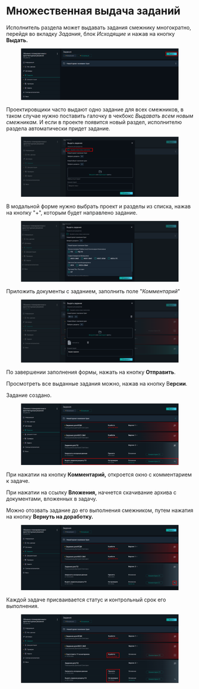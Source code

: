 # Множественная выдача заданий

Исполнитель раздела может выдавать задания смежнику многократно, перейдя во вкладку _Задания_, блок _Исходящие_ и нажав на кнопку **Выдать.**

<figure><img src="../../.gitbook/assets/image (182).png" alt=""><figcaption></figcaption></figure>

Проектировщики часто выдают одно задание для всех смежников, в таком случае нужно поставить галочку в чекбокс _Выдавать всем новым смежникам._ И если в проекте появится новый раздел, исполнителю раздела автоматически придет задани&#x435;_._

<figure><img src="../../.gitbook/assets/image (181).png" alt=""><figcaption></figcaption></figure>

В модальной форме нужно выбрать проект и разделы из списка, нажав на кнопку "+",  которым будет направлено задание.

<figure><img src="../../.gitbook/assets/image (183).png" alt=""><figcaption></figcaption></figure>

Приложить документы с заданием, заполнить поле "_Комментарий_"

<figure><img src="../../.gitbook/assets/image (185).png" alt=""><figcaption></figcaption></figure>

По завершении заполнения формы, нажать на кнопку **Отправить**.&#x20;

Просмотреть все выданные задания можно, нажав на кнопку В**ерсии**.

Задание создано.

<figure><img src="../../.gitbook/assets/image (186).png" alt=""><figcaption></figcaption></figure>

При нажатии на кнопку **Комментарий,** откроется окно с комментарием к задаче.

При нажатии на ссылку **Вложения,** начнется скачивание архива с документами, вложенных в задачу.

Можно отозвать задание до его выполнения смежником, путем нажатия на кнопку **Вернуть на доработку.**

<figure><img src="../../.gitbook/assets/image (187).png" alt=""><figcaption></figcaption></figure>

Каждой задаче присваивается статус и контрольный срок его выполнения.

<figure><img src="../../.gitbook/assets/image (188).png" alt=""><figcaption></figcaption></figure>
